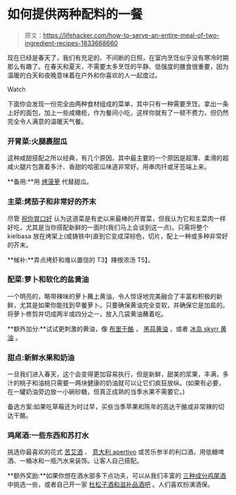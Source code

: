 # 如何提供两种配料的一餐

> 原文：<https://lifehacker.com/how-to-serve-an-entire-meal-of-two-ingredient-recipes-1833668660>

现在已经是春天了，我们有充足的、不间断的日照，在室内烹饪似乎没有寒冷时期那么有趣了。在春天和夏天，不需要太多烹饪的平静、低强度的膳食很重要，因为温暖的白天和夜晚意味着在户外和你喜欢的人一起度过。

Watch

下面你会发现一份完全由两种食材组成的菜单，其中只有一种需要烹饪。拿出一条上好的面包，加上一些咸橄榄，作为餐间小吃，这样你就有了一顿不费力，但仍然完全令人满意的温暖天气餐。

### 开胃菜:火腿裹甜瓜

这种咸甜搭配之所以经典，有几个原因，其中最主要的一个原因是超薄、柔滑的超咸火腿片包裹着多汁、香甜的哈密瓜味道非常好。用串肉扦或牙签端上来。

**备用:**用 [烤菠萝](https://skillet.lifehacker.com/grilled-pineapple-wrapped-in-prosciutto-is-your-new-go-1796140335) 代替甜瓜。

### 主菜:烤茄子和非常好的芥末

尽管 [祝你胃口好](https://www.bonappetit.com/story/kielbasa-mustard-two-ingredient-appetizer) 认为这道菜是有史以来最棒的开胃菜，但我认为它和主菜肉一样好吃，尤其是当你搭配新鲜的一面时(我们马上会谈到这一点)。只需将整个 kielbasa 放在烤架上(或铸铁中)直到它变成深棕色，切片，配上一种或多种非常好的芥末。

**候补:**弄点烤虾和难以置信的 T3】辣根浓汤 T5】。

### 配菜:萝卜和软化的盐黄油

一个明亮的，略带辣味的萝卜蘸上黄油，令人惊讶地完美融合了丰富和积极的新鲜，尤其是如果你能找到早餐萝卜。只要确保黄油完全变软，并确保它是加盐的。将萝卜修剪并切成两半或四分之一，放入几袋黄油蘸着吃。

**额外加分:**试试更刺激的黄油，像 [布里干酪](https://skillet.lifehacker.com/brie-butter-is-the-best-compound-butter-1833264190) ， [黑蒜黄油](https://skillet.lifehacker.com/how-to-make-black-garlic-butter-1833065260) ，或者 [冰岛 skyrr 黄油](https://skillet.lifehacker.com/why-you-should-add-a-little-yogurt-to-your-butter-1832877504) 。

### 甜点:新鲜水果和奶油

一旦我们进入春天，这个会变得更加容易执行，但是新鲜，甜美的浆果，丰满，多汁的桃子和油桃只需要一两块健康的奶油就可以让它们疯狂放纵。(如果有必要，在一罐奶油旁边放一小碗砂糖，但真正成熟的当季水果不需要它。)

备选方案:如果吃草莓还为时过早，买些当季苹果和陈年的高达干酪或非常辣的切达干酪。

### 鸡尾酒:一些东西和苏打水

挑选你最喜欢的花式 [苦艾酒](https://skillet.lifehacker.com/vermouth-a-delicious-drink-thats-more-than-a-martini-a-1776061220) 、 [意大利 apertivo](https://skillet.lifehacker.com/prime-your-appetite-and-settle-your-stomach-with-pre-a-1747464998) 或苦乐参半的利口酒，用低糖啤酒、一桶冰和一瓶汽水来装饰。让客人自己搭配。

**额外奖励:**如果你想在酒水部多下点功夫，可以从我们丰富的 [三种成分鸡尾酒](https://lifehacker.com/c/3-ingredient-happy-hour) 中挑选一些，或者自己开一家 [杜松子酒和滋补品酒吧](https://lifehacker.com/have-a-diy-gin-tonic-bar-at-your-next-party-1796743883) 。人们喜欢扮演酒保。
